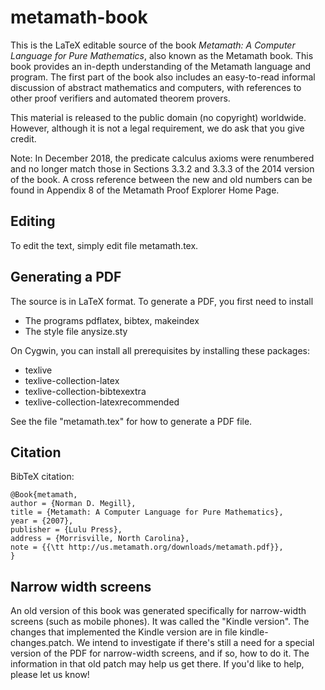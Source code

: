 # metamath-book

This is the LaTeX editable source of the book
_Metamath: A Computer Language for Pure Mathematics_,
also known as the Metamath book.
This book provides an in-depth understanding of the Metamath language and
program. The first part of the book also includes an easy-to-read informal
discussion of abstract mathematics and computers, with references to
other proof verifiers and automated theorem provers.

This material is released to the public domain (no copyright) worldwide.
However, although it is not a legal requirement, we do ask that you
give credit.

Note: In December 2018, the predicate calculus axioms were renumbered and
no longer match those in Sections 3.3.2 and 3.3.3 of the 2014 version
of the book. A cross reference between the new and old numbers can be
found in Appendix 8 of the Metamath Proof Explorer Home Page.

## Editing

To edit the text, simply edit file metamath.tex.

## Generating a PDF

The source is in LaTeX format.
To generate a PDF, you first need to install

- The programs pdflatex, bibtex, makeindex
- The style file anysize.sty

On Cygwin, you can install all prerequisites by installing these packages:

- texlive
- texlive-collection-latex
- texlive-collection-bibtexextra
- texlive-collection-latexrecommended

See the file "metamath.tex" for how to generate a PDF file.

## Citation

BibTeX citation:

~~~~
@Book{metamath,
author = {Norman D. Megill},
title = {Metamath: A Computer Language for Pure Mathematics},
year = {2007},
publisher = {Lulu Press},
address = {Morrisville, North Carolina},
note = {{\tt http://us.metamath.org/downloads/metamath.pdf}},
}
~~~~

## Narrow width screens

An old version of this book was generated specifically for
narrow-width screens (such as mobile phones).
It was called the "Kindle version".
The changes that implemented the Kindle version are in
file kindle-changes.patch.
We intend to investigate if there's still a need for a special
version of the PDF for narrow-width screens, and if so, how to do it.
The information in that old patch may help us get there.
If you'd like to help, please let us know!
